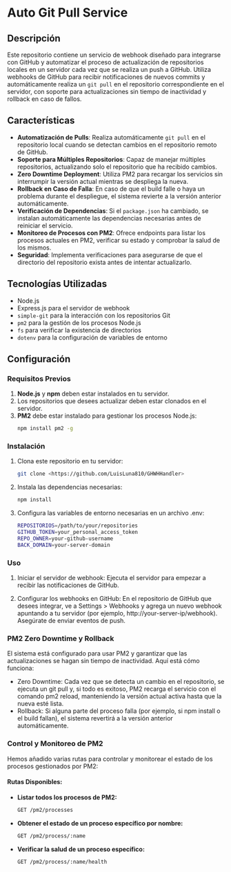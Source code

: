 # Auto Git Pull Service

## Descripción

Este repositorio contiene un servicio de webhook diseñado para integrarse con GitHub y automatizar el proceso de actualización de repositorios locales en un servidor cada vez que se realiza un push a GitHub. Utiliza webhooks de GitHub para recibir notificaciones de nuevos commits y automáticamente realiza un `git pull` en el repositorio correspondiente en el servidor, con soporte para actualizaciones sin tiempo de inactividad y rollback en caso de fallos.

## Características

- **Automatización de Pulls**: Realiza automáticamente `git pull` en el repositorio local cuando se detectan cambios en el repositorio remoto de GitHub.
- **Soporte para Múltiples Repositorios**: Capaz de manejar múltiples repositorios, actualizando solo el repositorio que ha recibido cambios.
- **Zero Downtime Deployment**: Utiliza PM2 para recargar los servicios sin interrumpir la versión actual mientras se despliega la nueva.
- **Rollback en Caso de Falla**: En caso de que el build falle o haya un problema durante el despliegue, el sistema revierte a la versión anterior automáticamente.
- **Verificación de Dependencias**: Si el `package.json` ha cambiado, se instalan automáticamente las dependencias necesarias antes de reiniciar el servicio.
- **Monitoreo de Procesos con PM2**: Ofrece endpoints para listar los procesos actuales en PM2, verificar su estado y comprobar la salud de los mismos.
- **Seguridad**: Implementa verificaciones para asegurarse de que el directorio del repositorio exista antes de intentar actualizarlo.

## Tecnologías Utilizadas

- Node.js
- Express.js para el servidor de webhook
- `simple-git` para la interacción con los repositorios Git
- `pm2` para la gestión de los procesos Node.js
- `fs` para verificar la existencia de directorios
- `dotenv` para la configuración de variables de entorno

## Configuración

### Requisitos Previos

1. **Node.js** y **npm** deben estar instalados en tu servidor.
2. Los repositorios que desees actualizar deben estar clonados en el servidor.
3. **PM2** debe estar instalado para gestionar los procesos Node.js:
   ```bash
   npm install pm2 -g

### Instalación

1. Clona este repositorio en tu servidor:
   ```bash
   git clone <https://github.com/LuisLuna810/GHWHHandler>

2. Instala las dependencias necesarias:
      ```bash
   npm install

3. Configura las variables de entorno necesarias en un archivo .env:
   ```bash
   REPOSITORIOS=/path/to/your/repositories
   GITHUB_TOKEN=your_personal_access_token
   REPO_OWNER=your-github-username
   BACK_DOMAIN=your-server-domain


### Uso

1. Iniciar el servidor de webhook: Ejecuta el servidor para empezar a recibir las notificaciones de GitHub.

2. Configurar los webhooks en GitHub: En el repositorio de GitHub que desees integrar, ve a Settings > Webhooks y agrega un nuevo webhook apuntando a tu servidor (por ejemplo, http://your-server-ip/webhook). Asegúrate de enviar eventos de push.

### PM2 Zero Downtime y Rollback
El sistema está configurado para usar PM2 y garantizar que las actualizaciones se hagan sin tiempo de inactividad. Aquí está cómo funciona:

- Zero Downtime: Cada vez que se detecta un cambio en el repositorio, se ejecuta un git pull y, si todo es exitoso, PM2 recarga el servicio con el comando pm2 reload, manteniendo la versión actual activa hasta que la nueva esté lista.
- Rollback: Si alguna parte del proceso falla (por ejemplo, si npm install o el build fallan), el sistema revertirá a la versión anterior automáticamente.

### Control y Monitoreo de PM2

Hemos añadido varias rutas para controlar y monitorear el estado de los procesos gestionados por PM2:

#### Rutas Disponibles:

- **Listar todos los procesos de PM2:**

  ```bash
  GET /pm2/processes

- **Obtener el estado de un proceso específico por nombre:**

  ```bash
  GET /pm2/process/:name

- **Verificar la salud de un proceso específico:**

  ```bash
  GET /pm2/process/:name/health

